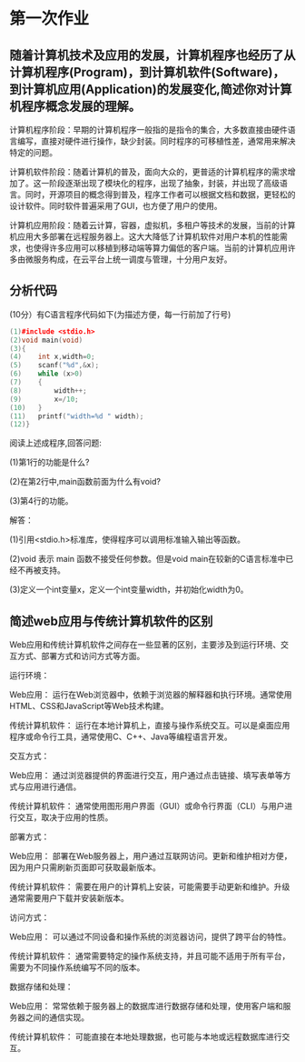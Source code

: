 # 第一次作业

## 随着计算机技术及应用的发展，计算机程序也经历了从计算机程序(Program)，到计算机软件(Software)，到计算机应用(Application)的发展变化,简述你对计算机程序概念发展的理解。

计算机程序阶段：早期的计算机程序一般指的是指令的集合，大多数直接由硬件语言编写，直接对硬件进行操作，缺少封装。同时程序的可移植性差，通常用来解决特定的问题。

计算机软件阶段：随着计算机的普及，面向大众的，更普适的计算机程序的需求增加了。这一阶段逐渐出现了模块化的程序，出现了抽象，封装，并出现了高级语言。同时，开源项目的概念得到普及，程序工作者可以根据文档和数据，更轻松的设计软件。同时软件普遍采用了GUI，也方便了用户的使用。

计算机应用阶段：随着云计算，容器，虚拟机，多租户等技术的发展，当前的计算机应用大多部署在远程服务器上。这大大降低了计算机软件对用户本机的性能需求，也使得许多应用可以移植到移动端等算力偏低的客户端。当前的计算机应用许多由微服务构成，在云平台上统一调度与管理，十分用户友好。

## 分析代码

(10分）有C语言程序代码如下(为描述方便，每一行前加了行号)

```cpp
(1)#include <stdio.h>
(2)void main(void)
(3){
(4)    int x,width=0;
(5)    scanf("%d",&x);
(6)    while (x>0)
(7)    {
(8)        width++;
(9)        x=/10;
(10)   }
(11)   printf("width=%d " width);
(12)}
```


阅读上述成程序,回答问题:

(1)第1行的功能是什么?

(2)在第2行中,main函数前面为什么有void?

(3)第4行的功能。

解答：

(1)引用<stdio.h>标准库，使得程序可以调用标准输入输出等函数。

(2)void 表示 main 函数不接受任何参数。但是void main在较新的C语言标准中已经不再被支持。

(3)定义一个int变量x，定义一个int变量width，并初始化width为0。

## 简述web应用与传统计算机软件的区别

Web应用和传统计算机软件之间存在一些显著的区别，主要涉及到运行环境、交互方式、部署方式和访问方式等方面。

运行环境：

Web应用： 运行在Web浏览器中，依赖于浏览器的解释器和执行环境。通常使用HTML、CSS和JavaScript等Web技术构建。

传统计算机软件： 运行在本地计算机上，直接与操作系统交互。可以是桌面应用程序或命令行工具，通常使用C、C++、Java等编程语言开发。

交互方式：

Web应用： 通过浏览器提供的界面进行交互，用户通过点击链接、填写表单等方式与应用进行通信。

传统计算机软件： 通常使用图形用户界面（GUI）或命令行界面（CLI）与用户进行交互，取决于应用的性质。

部署方式：

Web应用： 部署在Web服务器上，用户通过互联网访问。更新和维护相对方便，因为用户只需刷新页面即可获取最新版本。

传统计算机软件： 需要在用户的计算机上安装，可能需要手动更新和维护。升级通常需要用户下载并安装新版本。

访问方式：

Web应用： 可以通过不同设备和操作系统的浏览器访问，提供了跨平台的特性。

传统计算机软件： 通常需要特定的操作系统支持，并且可能不适用于所有平台，需要为不同操作系统编写不同的版本。

数据存储和处理：

Web应用： 常常依赖于服务器上的数据库进行数据存储和处理，使用客户端和服务器之间的通信实现。

传统计算机软件： 可能直接在本地处理数据，也可能与本地或远程数据库进行交互。